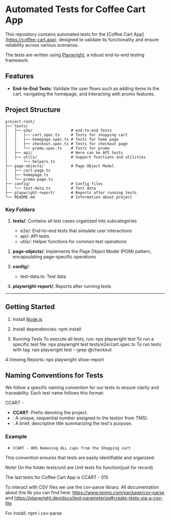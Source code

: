 # Automated Tests for Coffee Cart App

This repository contains automated tests for the [Coffee Cart App]
(https://coffee-cart.app), designed to validate its functionality and ensure reliability across various scenarios. 

The tests are written using [Playwright](https://playwright.dev/), a robust end-to-end testing framework.

## Features

- **End-to-End Tests**: Validate the user flows such as adding items to the cart, navigating the homepage, and interacting with promo features.

## Project Structure
```
project-root/
├── tests/
│   ├── e2e/                 # end-to-end Tests
│   │   ├── cart.spec.ts     # Tests for shopping cart
│   │   ├── homepage.spec.ts # Tests for home page
│   │   ├── checkout.spec.ts # Tests for checkout page
│   │   └── promo.spec.ts    # Tests for promo
│   ├── api/                 # Here can be API tests
│   ├── utils/               # Support functions and utilities
│       └── helpers.ts
├── page-objects/            # Page Object Model
│   ├── cart-page.ts
│   ├── homepage.ts
│   └── promo-page.ts
├── config/                  # Config files
│   └── test-data.ts         # Test data
├── playwright-report/       # Reports after running tests
└── README.md                # Information about project 
```
### Key Folders

1. **tests/**: Contains all test cases organized into subcategories
   - e2e/: End-to-end tests that simulate user interactions
   - api/: API tests 
   - utils/: Helper functions for common test operations

2. **page-objects/**: Implements the Page Object Model (POM) pattern, encapsulating page-specific operations

3. **config/**: 
   - test-data.ts: Test data

4. **playwright-report/**: Reports after running tests

---

## Getting Started

1. Install [Node.js](https://nodejs.org/)

2. Install dependencies:
   npm install

3. Running Tests
To execute all tests, run: 
                           npx playwright test
To run a specific test file: 
                           npx playwright test tests/e2e/cart.spec.ts
To run tests with tag: 
                           npx playwright test --grep @checkout 

4.Viewing Reports: npx playwright show-report


## **Naming Conventions for Tests**

We follow a specific naming convention for our tests to ensure clarity and traceability. 
Each test name follows this format:

CCART - <test number> <test description>


- **CCART**: Prefix denoting the project.
- **<test number>**: A unique, sequential number assigned to the test(or from TMS).
- **<test description>**: A brief, descriptive title summarizing the test's purpose.

### **Example**
- `CCART - 005 Removing ALL cups from the Shopping cart`

This convention ensures that tests are easily identifiable and organized.

Note! On the folder tests/unit are Unit tests for function(just for record)

The last tests for Coffee Cart App is CCART - 015

To interact with CSV files we use the csv-parse library. All documentation about this lib you can find here: https://www.npmjs.com/package/csv-parse and 
https://playwright.dev/docs/test-parameterize#create-tests-via-a-csv-file

For install: 
npm i csv-parse


